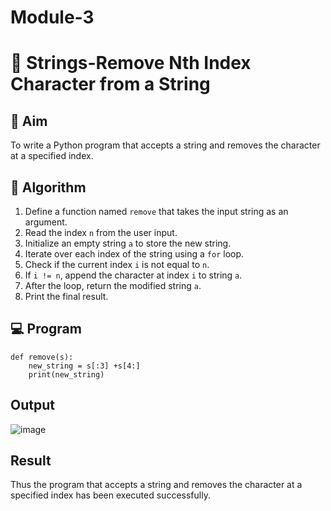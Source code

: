 # Module-3
# 🧹 Strings-Remove Nth Index Character from a String

## 🎯 Aim
To write a Python program that accepts a string and removes the character at a specified index.

## 🧠 Algorithm
1. Define a function named `remove` that takes the input string as an argument.
2. Read the index `n` from the user input.
3. Initialize an empty string `a` to store the new string.
4. Iterate over each index of the string using a `for` loop.
5. Check if the current index `i` is not equal to `n`.
6. If `i != n`, append the character at index `i` to string `a`.
7. After the loop, return the modified string `a`.
8. Print the final result.

## 💻 Program
```
def remove(s):
    new_string = s[:3] +s[4:]
    print(new_string)
```

## Output
![image](https://github.com/user-attachments/assets/89788e7a-5bea-4629-98c7-7366c73ba30c)

## Result
Thus the program that accepts a string and removes the character at a specified index has been executed successfully.
